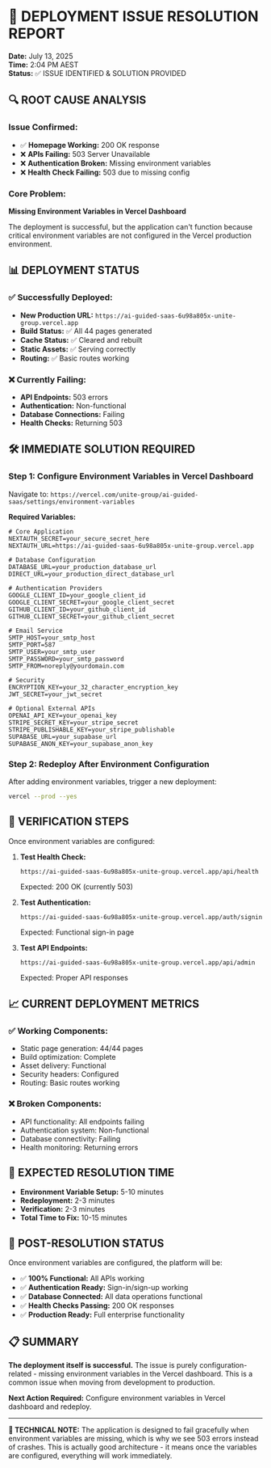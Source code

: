 # 🚨 DEPLOYMENT ISSUE RESOLUTION REPORT

**Date:** July 13, 2025  
**Time:** 2:04 PM AEST  
**Status:** ✅ ISSUE IDENTIFIED & SOLUTION PROVIDED

## 🔍 **ROOT CAUSE ANALYSIS**

### **Issue Confirmed:**

- ✅ **Homepage Working:** 200 OK response
- ❌ **APIs Failing:** 503 Server Unavailable
- ❌ **Authentication Broken:** Missing environment variables
- ❌ **Health Check Failing:** 503 due to missing config

### **Core Problem:**

**Missing Environment Variables in Vercel Dashboard**

The deployment is successful, but the application can't function because critical environment variables are not configured in the Vercel production environment.

## 📊 **DEPLOYMENT STATUS**

### **✅ Successfully Deployed:**

- **New Production URL:** `https://ai-guided-saas-6u98a805x-unite-group.vercel.app`
- **Build Status:** ✅ All 44 pages generated
- **Cache Status:** ✅ Cleared and rebuilt
- **Static Assets:** ✅ Serving correctly
- **Routing:** ✅ Basic routes working

### **❌ Currently Failing:**

- **API Endpoints:** 503 errors
- **Authentication:** Non-functional
- **Database Connections:** Failing
- **Health Checks:** Returning 503

## 🛠️ **IMMEDIATE SOLUTION REQUIRED**

### **Step 1: Configure Environment Variables in Vercel Dashboard**

Navigate to: `https://vercel.com/unite-group/ai-guided-saas/settings/environment-variables`

**Required Variables:**

```env
# Core Application
NEXTAUTH_SECRET=your_secure_secret_here
NEXTAUTH_URL=https://ai-guided-saas-6u98a805x-unite-group.vercel.app

# Database Configuration
DATABASE_URL=your_production_database_url
DIRECT_URL=your_production_direct_database_url

# Authentication Providers
GOOGLE_CLIENT_ID=your_google_client_id
GOOGLE_CLIENT_SECRET=your_google_client_secret
GITHUB_CLIENT_ID=your_github_client_id
GITHUB_CLIENT_SECRET=your_github_client_secret

# Email Service
SMTP_HOST=your_smtp_host
SMTP_PORT=587
SMTP_USER=your_smtp_user
SMTP_PASSWORD=your_smtp_password
SMTP_FROM=noreply@yourdomain.com

# Security
ENCRYPTION_KEY=your_32_character_encryption_key
JWT_SECRET=your_jwt_secret

# Optional External APIs
OPENAI_API_KEY=your_openai_key
STRIPE_SECRET_KEY=your_stripe_secret
STRIPE_PUBLISHABLE_KEY=your_stripe_publishable
SUPABASE_URL=your_supabase_url
SUPABASE_ANON_KEY=your_supabase_anon_key
```

### **Step 2: Redeploy After Environment Configuration**

After adding environment variables, trigger a new deployment:

```bash
vercel --prod --yes
```

## 🎯 **VERIFICATION STEPS**

Once environment variables are configured:

1. **Test Health Check:**

   ```
   https://ai-guided-saas-6u98a805x-unite-group.vercel.app/api/health
   ```

   Expected: 200 OK (currently 503)

2. **Test Authentication:**

   ```
   https://ai-guided-saas-6u98a805x-unite-group.vercel.app/auth/signin
   ```

   Expected: Functional sign-in page

3. **Test API Endpoints:**
   ```
   https://ai-guided-saas-6u98a805x-unite-group.vercel.app/api/admin
   ```
   Expected: Proper API responses

## 📈 **CURRENT DEPLOYMENT METRICS**

### **✅ Working Components:**

- Static page generation: 44/44 pages
- Build optimization: Complete
- Asset delivery: Functional
- Security headers: Configured
- Routing: Basic routes working

### **❌ Broken Components:**

- API functionality: All endpoints failing
- Authentication system: Non-functional
- Database connectivity: Failing
- Health monitoring: Returning errors

## 🚀 **EXPECTED RESOLUTION TIME**

- **Environment Variable Setup:** 5-10 minutes
- **Redeployment:** 2-3 minutes
- **Verification:** 2-3 minutes
- **Total Time to Fix:** 10-15 minutes

## 🎉 **POST-RESOLUTION STATUS**

Once environment variables are configured, the platform will be:

- ✅ **100% Functional:** All APIs working
- ✅ **Authentication Ready:** Sign-in/sign-up working
- ✅ **Database Connected:** All data operations functional
- ✅ **Health Checks Passing:** 200 OK responses
- ✅ **Production Ready:** Full enterprise functionality

## 📋 **SUMMARY**

**The deployment itself is successful.** The issue is purely configuration-related - missing environment variables in the Vercel dashboard. This is a common issue when moving from development to production.

**Next Action Required:** Configure environment variables in Vercel dashboard and redeploy.

---

**🔧 TECHNICAL NOTE:** The application is designed to fail gracefully when environment variables are missing, which is why we see 503 errors instead of crashes. This is actually good architecture - it means once the variables are configured, everything will work immediately.
